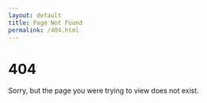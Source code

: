 ```yaml
---
layout: default
title: Page Not Found
permalink: /404.html
---
```



<div class="container text-center">
	<h1>404</h1>
	<p>Sorry, but the page you were trying to view does not exist.</p>
</div>
